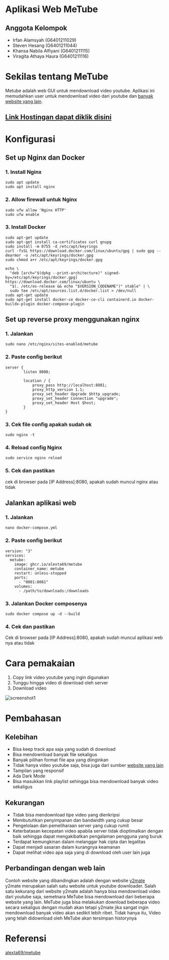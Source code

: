 
# Aplikasi Web MeTube

## Anggota Kelompok

 - Irfan Alamsyah (G6401211029)
 - Steven Hesang (G6401211044)
 - Khansa Nabila Alfiyani (G6401211115)
 - Viragita Athaya Haura (G6401211116)

# Sekilas tentang MeTube
Metube adalah web GUI untuk mendownload video youtube. Aplikasi ini memudahkan user untuk mendownload video dari youtube dan [banyak website yang lain](https://github.com/yt-dlp/yt-dlp/blob/master/supportedsites.md).


## [Link Hostingan dapat diklik disini](http://128.199.83.122:8080/)



# Konfigurasi

## Set up Nginx dan Docker

### 1. Install Nginx
```
sudo apt update
sudo apt install nginx
```

### 2. Allow firewall untuk Nginx
```
sudo ufw allow 'Nginx HTTP'
sudo ufw enable
```

### 3. Install Docker
```
sudo apt-get update
sudo apt-get install ca-certificates curl gnupg
sudo install -m 0755 -d /etc/apt/keyrings
curl -fsSL https://download.docker.com/linux/ubuntu/gpg | sudo gpg --dearmor -o /etc/apt/keyrings/docker.gpg
sudo chmod a+r /etc/apt/keyrings/docker.gpg

echo \
  "deb [arch="$(dpkg --print-architecture)" signed-by=/etc/apt/keyrings/docker.gpg] https://download.docker.com/linux/ubuntu \
  "$(. /etc/os-release && echo "$VERSION_CODENAME")" stable" | \
  sudo tee /etc/apt/sources.list.d/docker.list > /dev/null
sudo apt-get update
sudo apt-get install docker-ce docker-ce-cli containerd.io docker-buildx-plugin docker-compose-plugin
```

## Set up reverse proxy menggunakan nginx

### 1. Jalankan
```
sudo nano /etc/nginx/sites-enabled/metube
```

###  2. Paste config berikut
```
server {
        listen 8080;

        location / {
            proxy_pass http://localhost:8081;
            proxy_http_version 1.1;
            proxy_set_header Upgrade $http_upgrade;
            proxy_set_header Connection "upgrade";
            proxy_set_header Host $host;
        }
}
```

### 3. Cek file config apakah sudah ok
```
sudo nginx -t
```

### 4. Reload config Nginx
```
sudo service nginx reload
```

### 5. Cek dan pastikan
cek di browser pada [IP Address]:8080, apakah sudah muncul nginx atau tidak

## Jalankan aplikasi web

### 1. Jalankan
```
nano docker-compose.yml
```

### 2. Paste config berikut
```
version: "3"
services:
  metube:
    image: ghcr.io/alexta69/metube
    container_name: metube
    restart: unless-stopped
    ports:
      - "8081:8081"
    volumes:
      - /path/to/downloads:/downloads
```

### 3. Jalankan Docker composenya
```
sudo docker compose up -d --build
```

### 4. Cek dan pastikan
Cek di browser pada [IP Address]:8080, apakah sudah muncul aplikasi web nya atau tidak


# Cara pemakaian
1. Copy link video youtube yang ingin digunakan
2. Tunggu hingga video di download oleh server
3. Download video

![screenshot1](https://github.com/alexta69/metube/raw/master/screenshot.gif)

# Pembahasan

## Kelebihan
- Bisa keep track apa saja yang sudah di download
- Bisa mendownload banyak file sekaligus
- Banyak pilihan format file apa yang diinginkan
- Tidak hanya video youtube saja, bisa juga dari sumber [website yang lain](https://github.com/yt-dlp/yt-dlp/blob/master/supportedsites.md)
- Tampilan yang responsif
- Ada Dark Mode
- Bisa masukkan link playlist sehingga bisa mendownload banyak video sekaligus
## Kekurangan 
- Tidak bisa mendownload tipe video yang dienkripsi
- Membutuhkan penyimpanan dan bandwidth yang cukup besar
- Pengelolaan dan pemeliharaan server yang cukup rumit 
- Keterbatasan kecepatan video apabila server tidak dioptimalkan dengan baik sehingga dapat mengakibatkan pengalaman pengguna yang buruk
- Terdapat kemungkinan dalam melanggar hak cipta dan legalitas
- Dapat menjadi sasaran dalam kurangnya keamanan
- Dapat melihat video apa saja yang di download oleh user lain juga

## Perbandingan dengan web lain
Contoh website yang dibandingkan adalah dengan website [y2mate](https://www.y2mate.com/id740/youtube) <br />
y2mate merupakan salah satu website untuk youtube downloader. Salah satu kekurang dari website y2mate adalah hanya bisa mendownload video dari youtube saja, semetnara MeTube bisa mendownload dari beberapa website yang lain. MeTube juga bisa melakukan download beberapa video secara sekaligus dengan mudah akan tetapi y2mate jika sangat ingin mendownload banyak video akan sedikit lebih ribet. Tidak hanya itu, Video yang telah didownload oleh MeTube akan tersimpan historynya
# Referensi
[alexta69/metube](https://github.com/alexta69/metube)
